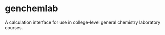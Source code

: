 # genchemlab
A calculation interface for use in college-level general chemistry laboratory courses.  
